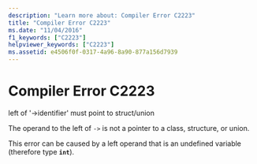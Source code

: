 ```yaml
---
description: "Learn more about: Compiler Error C2223"
title: "Compiler Error C2223"
ms.date: "11/04/2016"
f1_keywords: ["C2223"]
helpviewer_keywords: ["C2223"]
ms.assetid: e4506f0f-0317-4a96-8a90-877a156d7939
---
```

# Compiler Error C2223

left of '->identifier' must point to struct/union

The operand to the left of `->` is not a pointer to a class, structure, or union.

This error can be caused by a left operand that is an undefined variable (therefore type **`int`**).
